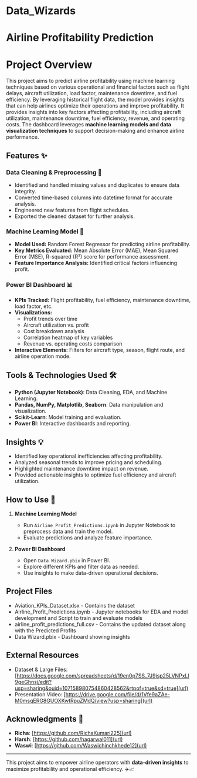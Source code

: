 # Data_Wizards
# Airline Profitability Prediction

# Project Overview

This project aims to predict airline profitability using machine learning techniques based on various operational and financial factors such as flight delays, aircraft utilization, load factor, maintenance downtime, and fuel efficiency. By leveraging historical flight data, the model provides insights that can help airlines optimize their operations and improve profitability. It provides insights into key factors affecting profitability, including aircraft utilization, maintenance downtime, fuel efficiency, revenue, and operating costs. The dashboard leverages **machine learning models and data visualization techniques** to support decision-making and enhance airline performance.

## Features ✨

### Data Cleaning & Preprocessing 🔧
- Identified and handled missing values and duplicates to ensure data integrity.
- Converted time-based columns into datetime format for accurate analysis.
- Engineered new features from flight schedules.
- Exported the cleaned dataset for further analysis.

### Machine Learning Model 🤖
- **Model Used:** Random Forest Regressor for predicting airline profitability.
- **Key Metrics Evaluated:** Mean Absolute Error (MAE), Mean Squared Error (MSE), R-squared (R²) score for performance assessment.
- **Feature Importance Analysis:** Identified critical factors influencing profit.

### Power BI Dashboard 📊
- **KPIs Tracked:** Flight profitability, fuel efficiency, maintenance downtime, load factor, etc.
- **Visualizations:**
  - Profit trends over time
  - Aircraft utilization vs. profit
  - Cost breakdown analysis
  - Correlation heatmap of key variables
  - Revenue vs. operating costs comparison
- **Interactive Elements:** Filters for aircraft type, season, flight route, and airline operation mode.

## Tools & Technologies Used 🛠️
- **Python (Jupyter Notebook)**: Data Cleaning, EDA, and Machine Learning.
- **Pandas, NumPy, Matplotlib, Seaborn**: Data manipulation and visualization.
- **Scikit-Learn**: Model training and evaluation.
- **Power BI**: Interactive dashboards and reporting.

## Insights 💡
- Identified key operational inefficiencies affecting profitability.
- Analyzed seasonal trends to improve pricing and scheduling.
- Highlighted maintenance downtime impact on revenue.
- Provided actionable insights to optimize fuel efficiency and aircraft utilization.

## How to Use 🚀
1. **Machine Learning Model**
   - Run `Airline_Profit_Predictions.ipynb` in Jupyter Notebook to preprocess data and train the model.
   - Evaluate predictions and analyze feature importance.

2. **Power BI Dashboard**
   - Open `Data Wizard.pbix` in Power BI.
   - Explore different KPIs and filter data as needed.
   - Use insights to make data-driven operational decisions.

## Project Files
- Aviation_KPIs_Dataset.xlsx - Contains the dataset 
- Airline_Profit_Predictions.ipynb - Jupyter notebooks for EDA and model development and Script to train and evaluate models
- airline_profit_predictions_full.csv - Contains the updated dataset along with the Predicted Profits
- Data Wizard.pbix - Dashboard showing insights

## External Resources
- Dataset & Large Files: [https://docs.google.com/spreadsheets/d/19en0p7SS_7J9jsp25LVNPxLI9geGhnsj/edit?usp=sharing&ouid=107158980754860428562&rtpof=true&sd=true](url)
- Presentation Video: [https://drive.google.com/file/d/1Vfe9aZAe-M0msqERG8GUOXKwtRpuZMdQ/view?usp=sharing](url)

## Acknowledgments 🙌
- **Richa**: [https://github.com/RichaKumari225](url)
- **Harsh**: [https://github.com/hagarwal011](url)
- **Waswi**: [https://github.com/Waswichinchkhede12](url)

---
This project aims to empower airline operators with **data-driven insights** to maximize profitability and operational efficiency. ✈️📈

